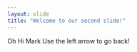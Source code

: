 ```yaml
---
layout: slide
title: "Welcome to our second slide!"
---
```

Oh Hi Mark
Use the left arrow to go back!
